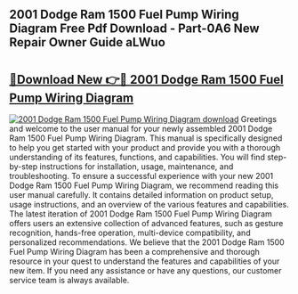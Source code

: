 ## 2001 Dodge Ram 1500 Fuel Pump Wiring Diagram Free Pdf Download - Part-0A6 New Repair Owner Guide aLWuo

# <h2><a href="http://dft0ti.blite.top/?on=2001+Dodge+Ram+1500+Fuel+Pump+Wiring+Diagram">🔗Download New 👉🔴 2001 Dodge Ram 1500 Fuel Pump Wiring Diagram</a></h2>

[![2001 Dodge Ram 1500 Fuel Pump Wiring Diagram download](https://i.imgur.com/lujVjoI.png)](http://dft0ti.blite.top/?on=2001+Dodge+Ram+1500+Fuel+Pump+Wiring+Diagram)
Greetings and welcome to the user manual for your newly assembled 2001 Dodge Ram 1500 Fuel Pump Wiring Diagram. This manual is specifically designed to help you get started with your product and provide you with a thorough understanding of its features, functions, and capabilities. You will find step-by-step instructions for installation, usage, maintenance, and troubleshooting. To ensure a successful experience with your new 2001 Dodge Ram 1500 Fuel Pump Wiring Diagram, we recommend reading this user manual carefully. It contains detailed information on product setup, usage instructions, and an overview of the various features and capabilities. The latest iteration of 2001 Dodge Ram 1500 Fuel Pump Wiring Diagram offers users an extensive collection of advanced features, such as gesture recognition, hands-free operation, multi-device compatibility, and personalized recommendations. We believe that the 2001 Dodge Ram 1500 Fuel Pump Wiring Diagram has been a comprehensive and thorough resource in your quest to understand the features and capabilities of your new item. If you need any assistance or have any questions, our customer service team is always available.
